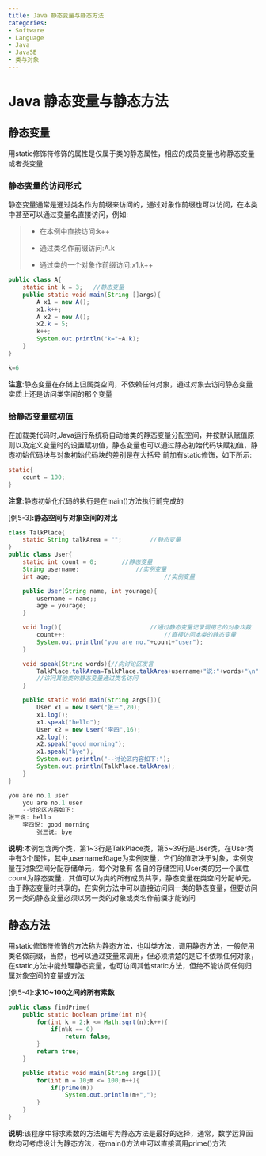 ```yaml
---
title: Java 静态变量与静态方法
categories:
- Software
- Language
- Java
- JavaSE
- 类与对象
---
```

# Java 静态变量与静态方法

## 静态变量

用static修饰符修饰的属性是仅属于类的静态属性，相应的成员变量也称静态变量或者类变量

### 静态变量的访问形式

静态变量通常是通过类名作为前缀来访问的，通过对象作前缀也可以访问，在本类中甚至可以通过变量名直接访问，例如:

>   -   在本例中直接访问:k++
>
>   -   通过类名作前缀访问:A.k
>
>   -   通过类的一个对象作前缀访问:x1.k++

```java
public class A{
    static int k = 3;	//静态变量
    public static void main(String []args){
        A x1 = new A();
        x1.k++;
        A x2 = new A();
        x2.k = 5;
        k++;
        System.out.println("k="+A.k);
    }
}

k=6
```

**注意**:静态变量在存储上归属类空间，不依赖任何对象，通过对象去访问静态变量实质上还是访问类空间的那个变量

### 给静态变量赋初值

在加载类代码时,Java运行系统将自动给类的静态变量分配空间，并按默认赋值原则以及定义变量时的设置赋初值，静态变量也可以通过静态初始代码块赋初值，静态初始代码块与对象初始代码块的差别是在大括号 前加有static修饰，如下所示:

```java
static{
    count = 100;
}
```

**注意**:静态初始化代码的执行是在main()方法执行前完成的

[例5-3]**:静态空间与对象空间的对比**

```java
class TalkPlace{
    static String talkArea = "";		//静态变量
}
public class User{
    static int count = 0;		//静态变量
    String username;				//实例变量
    int age;								//实例变量

    public User(String name, int yourage){
        username = name;;
        age = yourage;
    }

    void log(){							//通过静态变量记录调用它的对象次数
        count++;							//直接访问本类的静态变量
        System.out.println("you are no."+count+"user");
    }

    void speak(String words){//向讨论区发言
        TalkPlace.talkArea=TalkPlace.talkArea+username+"说:"+words+"\n";
        //访问其他类的静态变量通过类名访问
    }

    public static void main(String args[]){
        User x1 = new User("张三",20);
        x1.log();
        x1.speak("hello");
        User x2 = new User("李四",16);
        x2.log();
        x2.speak("good morning");
        x1.speak("bye");
        System.out.println("--讨论区内容如下:");
        System.out.println(TalkPlace.talkArea);
    }
}

you are no.1 user
    you are no.1 user
    --讨论区内容如下:
张三说: hello
    李四说: good morning
        张三说: bye
```

**说明**:本例包含两个类，第1\~3行是TalkPlace类，第5~39行是User类，在User类中有3个属性，其中,username和age为实例变量，它们的值取决于对象，实例变量在对象空间分配存储单元，每个对象有 各自的存储空间,User类的另一个属性count为静态变量，其值可以为类的所有成员共享，静态变量在类空间分配单元，由于静态变量时共享的，在实例方法中可以直接访问同一类的静态变量，但要访问另一类的静态变量必须以另一类的对象或类名作前缀才能访问

## 静态方法

用static修饰符修饰的方法称为静态方法，也叫类方法，调用静态方法，一般使用类名做前缀，当然，也可以通过变量来调用，但必须清楚的是它不依赖任何对象，在static方法中能处理静态变量，也可访问其他static方法，但绝不能访问任何归属对象空间的变量或方法

[例5-4]**:求10~100之间的所有素数**

```java
public class findPrime{
    public static boolean prime(int n){
        for(int k = 2;k <= Math.sqrt(n);k++){
            if(n%k == 0)
                return false;
        }
        return true;
    }

    public static void main(String args[]){
        for(int m = 10;m <= 100;m++){
            if(prime(m))
                System.out.println(m+",");
        }
    }
}
```

**说明**:该程序中将求素数的方法编写为静态方法是最好的选择，通常，数学运算函数均可考虑设计为静态方法，在main()方法中可以直接调用prime()方法